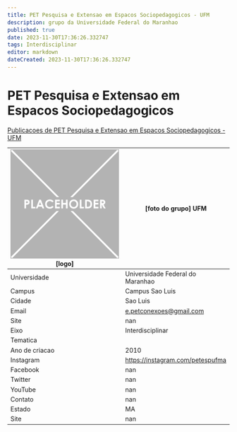 ```yaml
---
title: PET Pesquisa e Extensao em Espacos Sociopedagogicos - UFM
description: grupo da Universidade Federal do Maranhao
published: true
date: 2023-11-30T17:36:26.332747
tags: Interdisciplinar
editor: markdown
dateCreated: 2023-11-30T17:36:26.332747
---
```


# PET Pesquisa e Extensao em Espacos Sociopedagogicos

[Publicacoes de PET Pesquisa e Extensao em Espacos Sociopedagogicos - UFM](/atividade/213PETPesquisaeExtensaoemEspacosSociopedagogicosUFM/feed.md)

| ![placeholder.png](/placeholder.png) [logo] | [foto do grupo] UFM         |
| ------------------------------------------- | ------------------------------------------------- |
| Universidade                                | Universidade Federal do Maranhao      |
| Campus                                      | Campus Sao Luis            |
| Cidade                                      | Sao Luis             |
| Email                                       | e.petconexoes@gmail.com             |
| Site                                        | nan              |
| Eixo                                        | Interdisciplinar              |
| Tematica                                    |           |
| Ano de criacao                              | 2010        |
| Instagram                                   | https://instagram.com/petespufma         |
| Facebook                                    | nan          |
| Twitter                                     | nan           |
| YouTube                                     | nan           |
| Contato                                     | nan         |
| Estado                                      |  MA            |
| Site                                        | nan |
